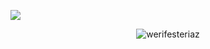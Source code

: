 ![](https://files.catbox.moe/b131c7.png)

<p align="center"> <img src="https://komarev.com/ghpvc/?username=werifesteriaz&label=visitors&color=a64470&style=flat" alt="werifesteriaz" /> </p>


